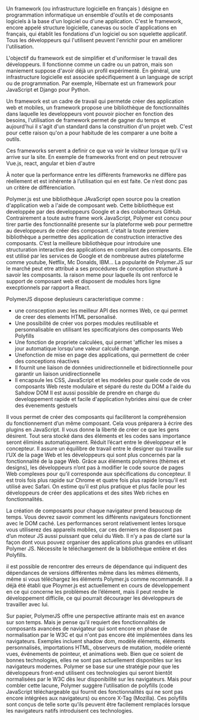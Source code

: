 <!-- ? Les frameworks JavaScript -->

Un framework (ou infrastructure logicielle en français ) désigne en programmation informatique un ensemble d'outils et de composants logiciels à la base d'un logiciel ou d'une application. C'est le framework, encore appelé structure logicielle, canevas ou socle d'applications en français, qui établit les fondations d'un logiciel ou son squelette applicatif. Tous les développeurs qui l'utilisent peuvent l'enrichir pour en améliorer l'utilisation.

L'objectif du framework est de simplifier et d'uniformiser le travail des développeurs. Il fonctionne comme un cadre ou un patron, mais son maniement suppose d'avoir déjà un profil expérimenté. En général, une infrastructure logicielle est associée spécifiquement à un language de script ou de programmation. Par exemple, Hibernate est un framework pour JavaScript et Django pour Python.

<!-- ? En resumé :  -->

Un framework est un cadre de travail qui permetde créer des application web et mobiles, un framework propose une bibliothèque de fonctionnalités dans laquelle les developpeurs vont pouvoir piocher en fonction des besoins, l'utilisation de framework permet de gagner du temps et aujourd'hui il s'agit d'un standard dans la construition d'un projet web. C'est pour cette raison qu'on a pour habitude de les comparer a une boite a outils.

<!-- ? LES FRAMEWORK FRONT END  -->

Ces frameworks servent a definir ce que va voir le visiteur lorsque qu'il va arrive sur la site. En exemple de frameworks front end on peut retrouver Vue.js, react, angular et bien d'autre

<!-- ? CHOISIR UN FRAMEWORK JAVASCRIPT -->

À noter que la performance entre les différents frameworks ne diffère pas réellement et est inhérente à l’utilisation qui en est faite. Ce n’est donc pas un critère de différenciation.

<!-- * PolymerJs -->

Polymer.js est une bibliothèque JAvaScript open source pou la creation d'application web a l'aide de composant web.
Cette bibliothèque est developpée par des developpeurs Google et a des colaborteurs GitHub. Contrairement a toute autre frame work JavaScript, Polymer est concu pour tirer partie des fonctionnalité presente sur la plateforme web pour permettre au developpeurs de créer des composant. c'etait la toute premiere bibliothèque a permettre des application de construction interactive des composants.
C’est la meilleure bibliothèque pour introduire une structuration interactive des applications en compilant des composants.
Elle est utilisé par les services de Google et de nombreuse autres plateforme comme youtube, Netflix, Mc Donalds, IBM...
La popularité de Polymer.JS sur le marché peut etre attribué a ses procédures de conception structuré à savoir les composants. la raison meme pour laquelle ils ont renforcé le support de composant web et disposent de modules hors ligne execptionnels par rapport a React.

PolymerJS dispose deplusieurs caracteristique comme :

- une consception avec les meilleur API des normes Web, ce qui permet de creer des elements HTML personalisé.
- Une possibilité de créer vos porpes modules reutilisable et personnalisable en utilisant les specificatyions des
  composants Web Polyfills<!--! * -->
- Une fonction de propriete calculées, qui permet 'afficher les mises a jour automatique lorsqu'une valeur calculé change.
- Unefonction de mise en page des applications, qui permettent de créer des conceptions réactives
- Il fournit une liaison de données unidirectionnelle et bidirectionnelle pour garantir un liaison unidirectionnelle <!--! ** -->
- Il encapsule les CSS, JavaScript et les modeles pour quele code de vos composants Web reste modulaire et séparé du reste du DOM a l'aide du Sahdow DOM <!--! *** -->
  Il est aussi possible de prendre en charge du developpement rapide et facile d'application hybrides ainsi que de créer des évenements gestuels

<!-- ?Quelque avantage de PolymerJS :  -->

Il vous permet de créer des composants qui faciliteront la compréhension du fonctionnement d’un même composant. Cela vous préparera à écrire des plugins en JavaScript.
Il vous donne la liberté de créer ce que les gens désirent.
Tout sera stocké dans des éléments et les codes sans importance seront éliminés automatiquement.
Réduit l’écart entre le développeur et le concepteur.
Il assure un équilibre de travail entre le designer qui travaille sur l’UX de la page Web et les développeurs qui sont plus concernés par la fonctionnalité de la page Web. Grâce aux éléments polymères (thèmes et designs), les développeurs n’ont pas à modifier le code source de pages Web complexes pour qu’il corresponde aux spécifications du concepteur.
Il est trois fois plus rapide sur Chrome et quatre fois plus rapide lorsqu’il est utilisé avec Safari. On estime qu’il est plus pratique et plus facile pour les développeurs de créer des applications et des sites Web riches en fonctionnalités.

<!-- ? Mais assi des inconvenients :  -->

La création de composants pour chaque navigateur prend beaucoup de temps. Vous devrez savoir comment les différents navigateurs fonctionnent avec le DOM caché.
Les performances seront relativement lentes lorsque vous utiliserez des appareils mobiles, car ces derniers ne disposent pas d’un moteur JS aussi puissant que celui du Web.
Il n’y a pas de clarté sur la façon dont vous pouvez organiser des applications plus grandes en utilisant Polymer JS.
Nécessite le téléchargement de la bibliothèque entière et des Polyfills.

<!-- ! * : Un polyfill est un bout de code (généralement en JavaScript sur le web) utilisé pour fournir des fonctionnalités récentes sur d'anciens navigateurs qui ne les supportent pas nativement. -->

<!-- ! ** Une relation décrit la dépendance ou la connectivité entre les éléments de configuration. Une relation peut être unidirectionnelle ou bidirectionnelle. Les résultats d'une recherche sont affectés lorsque les relations sont bidirectionnelles ou unidirectionnelles. -->

<!-- ! *** Le Shadow DOM est une technologie du navigateur conçue principalement pour limiter la portée des variables et du CSS dans les Web Components. Le DOM virtuel est un concept implémenté par les bibliothèques en JavaScript en plus des API des navigateurs. -->

<!--? Erreurs de dépendance : -->

il est possible de rencontrer des erreurs de dépendance qui indiquent des dépendances de versions différentes même dans les mêmes éléments, même si vous téléchargez les éléments Polymer.js comme recommandé.
Il a déjà été établi que Ploymer.js est actuellement en cours de développement en ce qui concerne les problèmes de l’élément, mais il peut rendre le développement difficile, ce qui pourrait décourager les développeurs de travailler avec lui.

<!-- ? En conclusion :-->

Sur papier, PolymerJS offre une perspective attirante mais est en avance sur son temps.
Mais je pense qu'il requiert des fonctionnalités de composants avancées de navigateur qui sont encore en phase de normalisation par le W3C et qui n'ont pas encore été implémentées dans les navigateurs.
Exemples incluent shadow dom, modèle éléments, éléments personnalisés, importations HTML, observeurs de mutation, modèle orienté vues, événements de pointeur, et animations web. Bien que ce soient de bonnes technologies, elles ne sont pas actuellement disponibles sur les navigateurs modernes.
Polymer se base sur une stratégie pour que les développeurs front-end utilisent ces technologies qui seront bientôt normalisées par le W3C dès leur disponibilité sur les navigateurs.
Mais pour combler cette lacune, Polymer suggère l’utilisation de polyfills (code JavaScript téléchargeable qui fournit des fonctionnalités qui ne sont pas encore intégrées aux navigateurs) ou encore X-Tag (Mozilla).
Ces polyfills sont conçus de telle sorte qu’ils peuvent être facilement remplacés lorsque les navigateurs natifs introduisent ces technologies.

